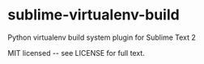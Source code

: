 sublime-virtualenv-build
========================

Python virtualenv build system plugin for Sublime Text 2

MIT licensed -- see LICENSE for full text.
